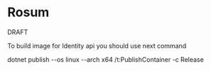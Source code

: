 # Rosum

DRAFT

To build image for Identity api you should use next command

dotnet publish --os linux --arch x64 /t:PublishContainer -c Release